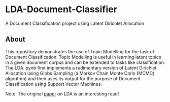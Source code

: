 # LDA-Document-Classifier
A Document Classification project using Latent Dirichlet Allocation

## About
This repository demonstrates the use of Topic Modelling for the task of Document Classification. Topic Modelling is useful in learning latent topics in a given document corpus and can be extended to tasks like classification. The LDA.ipynb first implements a rudimentary version of Latent Dirichlet Allocation using Gibbs Sampling (a Markov Chain Monte Carlo (MCMC) algorithm) and then uses its output for the purpose of Document Classification using Support Vector Machines.

Note: The original [paper](https://www.jmlr.org/papers/volume3/blei03a/blei03a.pdf) on LDA is an interesting read!
